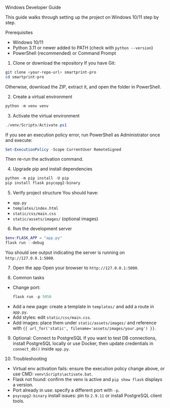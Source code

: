 Windows Developer Guide

This guide walks through setting up the project on Windows 10/11 step by step.

Prerequisites
- Windows 10/11
- Python 3.11 or newer added to PATH (check with `python --version`)
- PowerShell (recommended) or Command Prompt

1) Clone or download the repository
If you have Git:
```powershell
git clone <your-repo-url> smartprint-pro
cd smartprint-pro
```
Otherwise, download the ZIP, extract it, and open the folder in PowerShell.

2) Create a virtual environment
```powershell
python -m venv venv
```

3) Activate the virtual environment
```powershell
./venv/Scripts/Activate.ps1
```
If you see an execution policy error, run PowerShell as Administrator once and execute:
```powershell
Set-ExecutionPolicy -Scope CurrentUser RemoteSigned
```
Then re-run the activation command.

4) Upgrade pip and install dependencies
```powershell
python -m pip install -U pip
pip install flask psycopg2-binary
```

5) Verify project structure
You should have:
- `app.py`
- `templates/index.html`
- `static/css/main.css`
- `static/assets/images/` (optional images)

6) Run the development server
```powershell
$env:FLASK_APP = "app.py"
flask run --debug
```
You should see output indicating the server is running on `http://127.0.0.1:5000`.

7) Open the app
Open your browser to `http://127.0.0.1:5000`.

8) Common tasks
- Change port:
  ```powershell
  flask run -p 5050
  ```
- Add a new page: create a template in `templates/` and add a route in `app.py`.
- Add styles: edit `static/css/main.css`.
- Add images: place them under `static/assets/images/` and reference with `{{ url_for('static', filename='assets/images/your.png') }}`.

9) Optional: Connect to PostgreSQL
If you want to test DB connections, install PostgreSQL locally or use Docker, then update credentials in `connect_db()` inside `app.py`.

10) Troubleshooting
- Virtual env activation fails: ensure the execution policy change above, or use CMD: `venv\Scripts\activate.bat`.
- Flask not found: confirm the venv is active and `pip show flask` displays a version.
- Port already in use: specify a different port with `-p`.
- `psycopg2-binary` install issues: pin to `2.9.11` or install PostgreSQL client tools.


